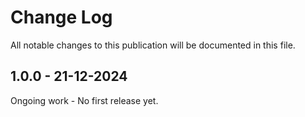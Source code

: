 # Change Log

All notable changes to this publication will be documented in this file.

## 1.0.0 - 21-12-2024

Ongoing work - No first release yet.
